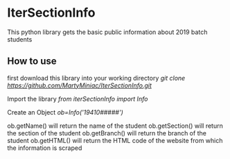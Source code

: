 # IterSectionInfo
This python library gets the basic public information about 2019 batch students
## How to use
first download this library into your working directory
*git clone https://github.com/MartyMiniac/IterSectionInfo.git*

Import the library
*from iterSectionInfo import Info*

Create an Object
*ob=Info('19410#####')*

ob.getName() will return the name of the student
ob.getSection() will return the section of the student
ob.getBranch() will return the branch of the student
ob.getHTML() will return the HTML code of the website from which the information is scraped
